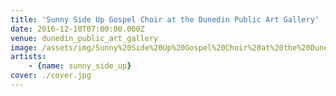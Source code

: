 ```yaml
---
title: 'Sunny Side Up Gospel Choir at the Dunedin Public Art Gallery'
date: 2016-12-10T07:00:00.000Z
venue: dunedin_public_art_gallery
image: /assets/img/Sunny%20Side%20Up%20Gospel%20Choir%20at%20the%20Dunedin%20Public%20Art%20Gallery/cover.jpg
artists:
    - {name: sunny_side_up}
cover: ./cover.jpg
---
```

